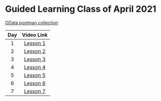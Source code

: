 # Guided Learning Class of April 2021

[OData postman collection][postman]


|Day|Video Link|
|:--:|:--:|
|1|[Lesson 1][d1v]|
|2|[Lesson 2][d2v]|
|3|[Lesson 3][d3v]|
|4|[Lesson 4][d4v]|
|5|[Lesson 5][d5v]|
|6|[Lesson 6][d6v]|
|7|[Lesson 7][d1v]|
<!--
|8|[Lesson 1][d1v]|
  -->




<!-- Named Links -->

[d1v]:https://creatio-global.zoom.us/rec/play/Jhp36linrUbaHS-a16qt6qzXVOaHlB-vZM_9DsgmiJuCSkgBEd9gqJhvOyHVXCFJj6kXFV-V0QnmIEq7.15hbAT18evgyXlCc
[d2v]:https://creatio-global.zoom.us/rec/share/7g-FgKvEhMv6FohnGnd8thrxBgt8zTE7Xq-qkvtfmC_v5Cjt1reWwMKlZO1iL_GG.iUCBlrvgmJ3drctS
[d3v]:https://creatio-global.zoom.us/rec/share/TOp4Fy9sP_N6RnsFZcfBs2yPA-MxWArX9-8XoGeVNHi_j_vxSigvsIyuwyuRsf3i.NEXFQO0s4bTeenz5?startTime=1619100018000
[d4v]:https://creatio-global.zoom.us/rec/share/8KD1u-3wYiI0OrDBaFRsfS5kiaOCzQrCUzn11OxADpE38i99K0GsveNJIHoAsRQV.TynUjxZ5NEYx1Wy0
[d5v]:https://creatio-global.zoom.us/rec/share/NBuwsll58rGCMlxz8qfwq5AERKNcZOmB0NCEs5YNjT453YOBVRwQkpYhWhDiOeA.ZAJNcz14DjN19Mb3?startTime=1619445537000
[d6v]:https://creatio-global.zoom.us/rec/share/8TRtuGsFrTjwyKwUGcA5QFLqcH8vOHSXrSOiBthITCj4CN04aWBINKv5cL-PdV8g.An8UAwnhxNZm6ngM
[d7v]:https://creatio-global.zoom.us/rec/share/HmPBCA3zZ6A2cjIbPOVpadQ7eeSbf25BWP5NntVrExcXaChoKJbUfR36idgg8DkE.koXzMhHOO0_UNt_Z


<!-- Articles -->
[postman]: https://documenter.getpostman.com/view/10204500/SztHX5Qb?version=latest#836ee1e5-df3d-49b6-ab4f-cb4f829ba65d